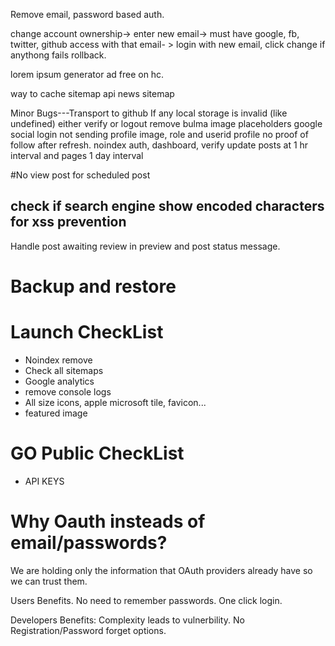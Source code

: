 Remove email, password based auth.

change account ownership-> enter new email-> must have google, fb, twitter, github access with that email- > login with new email, click change if anythong fails rollback.

lorem ipsum generator ad free on hc.

way to cache sitemap api
news sitemap

Minor Bugs---Transport to github
If any local storage is invalid (like undefined) either verify or logout
remove bulma image placeholders
google social login not sending profile image, role and userid
profile no proof of follow after refresh.
noindex auth, dashboard, verify
update posts at 1 hr interval and pages 1 day interval

#No view post for scheduled post

## check if search engine show encoded characters for xss prevention

Handle post awaiting review in preview and post status message.

# Backup and restore

# Launch CheckList

- Noindex remove
- Check all sitemaps
- Google analytics
- remove console logs
- All size icons, apple microsoft tile, favicon...
- featured image

# GO Public CheckList

- API KEYS

# Why Oauth insteads of email/passwords?

We are holding only the information that OAuth providers already have so we can trust them.

Users Benefits.
No need to remember passwords.
One click login.

Developers Benefits:
Complexity leads to vulnerbility.
No Registration/Password forget options.
